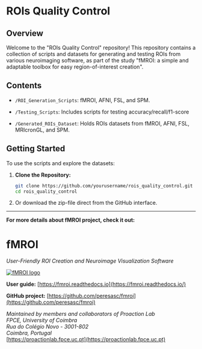 # ROIs Quality Control


## Overview

Welcome to the "ROIs Quality Control" repository! This repository contains a collection of scripts and datasets for generating and testing ROIs from various neuroimaging software, as part of the study "fMROI: a simple and adaptable toolbox for easy region-of-interest creation".

## Contents


  - `/ROI_Generation_Scripts`: fMROI, AFNI, FSL, and SPM.

  - `/Testing_Scripts`: Includes scripts for testing accuracy/recall/f1-score

  - `/Generated_ROIs_Dataset`: Holds ROIs datasets from fMROI, AFNI, FSL, MRIcronGL, and SPM.

## Getting Started

To use the scripts and explore the datasets:

1. **Clone the Repository:**
   ```bash
   git clone https://github.com/yourusername/rois_quality_control.git
   cd rois_quality_control
2. Or download the zip-file direct from the GitHub interface.

-------
**For more details about fMROI project, check it out:**


# fMROI

_User-Friendly ROI Creation and Neuroimage Visualization Software_

[![fMROI logo](./fmroi_logo.png)](https://github.com/peresasc/fmroi)

**User guide:** [https://fmroi.readthedocs.io](https://fmroi.readthedocs.io/)

**GitHub project:** [https://github.com/peresasc/fmroi](https://github.com/peresasc/fmroi)


*Maintained by members and collaborators of Proaction Lab*<br/>
*FPCE, University of Coimbra*<br/>
*Rua do Colégio Novo - 3001-802*<br/>
*Coimbra, Portugal*<br/>
[https://proactionlab.fpce.uc.pt](https://proactionlab.fpce.uc.pt)

